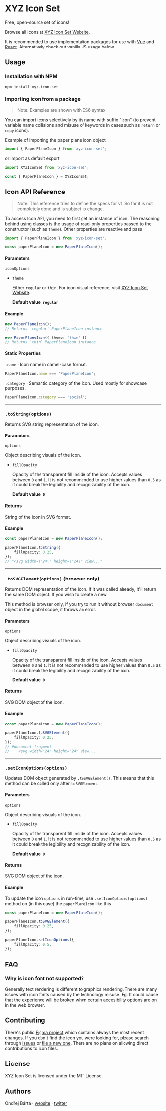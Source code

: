 # XYZ Icon Set

Free, open-source set of icons!

Browse all icons at [XYZ Icon Set Website](https://ondrejbarta.xyz/pet-projects/xyz-icon-set).

It is recommended to use implementation packages for use with [Vue](https://github.com/bartaxyz/xyz-icon-set-vue) and [React](https://github.com/bartaxyz/xyz-icon-set-react). Alternatively check out vanilla JS usage below.



## Usage

### Installation with NPM

```bash
npm install xyz-icon-set
```

### Importing icon from a package

> Note: Examples are shown with ES6 syntax

You can import icons selectively by its name with suffix "Icon" (to prevent variable name collisions and misuse of keywords in cases such as `return` or `copy` icons).

Example of importing the paper plane icon object

```typescript
import { PaperPlaneIcon } from 'xyz-icon-set';
```

or import as default export

```typescript
import XYZIconSet from 'xyz-icon-set';

const { PaperPlaneIcon } = XYZIconSet;
```



## Icon API Reference

> Note: This reference tries to define the specs for v1. So far it is not completely done and is subject to change.

To access Icon API, you need to first get an instance of icon. The reasoning behind using classes is the usage of read-only properties passed to the constructor (such as `theme`). Other properties are reactive and pass

```typescript
import { PaperPlaneIcon } from 'xyz-icon-set';

const paperPlaneIcon = new PaperPlaneIcon();
```

#### Parameters

`iconOptions`

- `theme`

  Either `regular` or `thin`. For icon visual reference, visit [XYZ Icon Set Website](https://ondrejbarta.xyz/pet-projects/xyz-icon-set).

  **Default value: `regular`**

#### Example

```typescript
new PaperPlaneIcon();
// Returns `regular` PaperPlaneIcon instance

new PaperPlaneIcon({ theme: 'thin' })
// Returns `thin` PaperPlaneIcon instance
```

#### Static Properties

`.name` &middot; Icon name in camel-case format.

```typescript
PaperPlaneIcon.name === 'PaperPlaneIcon';
```

`.category` &middot; Semantic category of the icon. Used mostly for showcase purposes.

```typescript
PaperPlaneIcon.category === 'social';
```

---

### `.toString(options)`

Returns SVG string representation of the icon.

#### Parameters

`options`

Object describing visuals of the icon.

- `fillOpacity`

    Opacity of the transparent fill inside of the icon. Accepts values between `0` and `1`. It is not recommended to use higher values than `0.5` as it could break the legibility and recognizability of the icon.

    **Default value: `0`**

#### Returns

String of the icon in SVG format.

#### Example

```typescript
const paperPlaneIcon = new PaperPlaneIcon();

paperPlaneIcon.toString({
    fillOpacity: 0.25,
});
// "<svg width=\"24\" height=\"24\" view..."
```

---

### `.toSVGElement(options)` (browser only)

Returns DOM representation of the icon. If it was called already, it'll return the same DOM object. If you wish to create a new

This method is browser only, if you try to run it without browser `document` object in the global scope, it throws an error.

#### Parameters

`options`

Object describing visuals of the icon.

- `fillOpacity`

    Opacity of the transparent fill inside of the icon. Accepts values between `0` and `1`. It is not recommended to use higher values than `0.5` as it could break the legibility and recognizability of the icon.

    **Default value: `0`**

#### Returns

SVG DOM object of the icon.

#### Example

```typescript
const paperPlaneIcon = new PaperPlaneIcon();

paperPlaneIcon.toSVGElement({
    fillOpacity: 0.25,
});
// #document-fragment
//    <svg width="24" height="24" view...
```

---

### `.setIconOptions(options)`

Updates DOM object generated by `.toSVGElement()`. This means that this method can be called only after `toSVGElement`.

#### Parameters

`options`

Object describing visuals of the icon.

- `fillOpacity`

  Opacity of the transparent fill inside of the icon. Accepts values between `0` and `1`. It is not recommended to use higher values than `0.5` as it could break the legibility and recognizability of the icon.

  **Default value: `0`**

#### Returns

SVG DOM object of the icon.

#### Example

To update the icon `options` in run-time, use `.setIconOptions(options)` method on (in this case) the `paperPlaneIcon` like this

```typescript
const paperPlaneIcon = new PaperPlaneIcon();

paperPlaneIcon.toSVGElement({
    fillOpacity: 0.25,
});

paperPlaneIcon.setIconOptions({
    fillOpacity: 0.5,
});
```



## FAQ

### Why is icon font not supported?

Generally text rendering is different to graphics rendering. There are many issues with icon fonts caused by the technology misuse. Eg. It could cause that the experience will be broken when certain accesibility options are on in the web browser.



## Contributing

There's public [Figma project](https://www.figma.com/file/aL6uKzwVzrTG3sTE2pbN4gOb/XYZ-Icon-Set) which contains always the most recent changes. If you don't find the icon you were looking for, please search through [issues](https://github.com/bartaxyz/xyz-icon-set/issues) or [file a new one](https://github.com/bartaxyz/xyz-icon-set/issues/new). There are no plans on allowing direct contributions to icon files.



## License

XYZ Icon Set is licensed under the MIT License.



## Authors

Ondřej Bárta &middot; [website](https://ondrejbarta.xyz) &middot; [twitter](https://twitter.com/bartaxyz)
